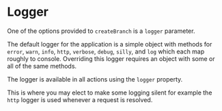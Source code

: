 # Logger

One of the options provided to `createBranch` is a `logger` parameter.

The default logger for the application is a simple object with methods for `error`, `warn`, `info`, `http`, `verbose`, `debug`, `silly`, and `log` which each map roughly to console. Overriding this logger requires an object with some or all of the same methods.

The logger is available in all actions using the `logger` property.

This is where you may elect to make some logging silent for example the `http` logger is used whenever a request is resolved.
